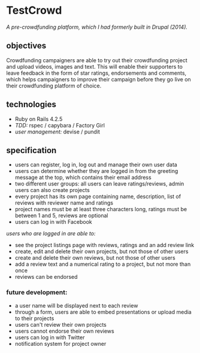 # TestCrowd

*A pre-crowdfunding platform, which I had formerly built in Drupal (2014).*

## objectives

Crowdfunding campaigners are able to try out their crowdfunding project and upload videos, images and text. This will enable their supporters to leave feedback in the form of star ratings, endorsements and comments, which helps campaigners to improve their campaign before they go live on their crowdfunding platform of choice.

## technologies

- Ruby on Rails 4.2.5
- *TDD:* rspec / capybara / Factory Girl
- *user management:* devise / pundit

## specification

* users can register, log in, log out and manage their own user data
* users can determine whether they are logged in from the greeting message at the top, which contains their email address
* two different user groups: all users can leave ratings/reviews, admin users can also create projects
* every project has its own page containing name, description, list of reviews with reviewer name and ratings
* project names must be at least three characters long, ratings must be between 1 and 5, reviews are optional
* users can log in with Facebook

*users who are logged in are able to:*

* see the project listings page with reviews, ratings and an add review link
* create, edit and delete their own projects, but not those of other users
* create and delete their own reviews, but not those of other users
* add a review text and a numerical rating to a project, but not more than once
* reviews can be endorsed

### future development:

* a user name will be displayed next to each review
* through a form, users are able to embed presentations or upload media to their projects
* users can't review their own projects
* users cannot endorse their own reviews
* users can log in with Twitter
* notification system for project owner
